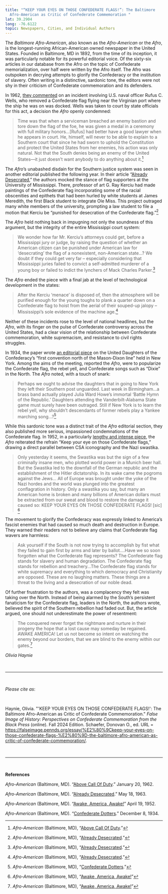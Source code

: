 ```yaml
---
title: "“KEEP YOUR EYES ON THOSE CONFEDERATE FLAGS!”: The Baltimore
  Afro-American as Critic of Confederate Commemoration "
lat: 39.2904
long: -76.6122
topic: Newspapers, Cities, and Individual Authors
---
```

The *Baltimore Afro-American*, also known as the *Afro-American* or the *Afro*, is the longest-running African-American owned newspaper in the United States. Founded in Baltimore, MD in 1892, from the time of its inception, it was particularly notable for its powerful editorial voice. Of the sixty-six articles in our database from the Afro on the topic of Confederate memorialization, over half were written by the Afro itself. The Afro was outspoken in decrying attempts to glorify the Confederacy or the institution of slavery. Often writing in a distinctive, sardonic tone, the editors were not shy in their criticism of Confederate commemoration and its defenders.

In 1962, [they commented](https://news.google.com/newspapers?nid=UBnQDr5gPskC&dat=19620120&printsec=frontpage&hl=en) on an incident involving U.S. naval officer Rufus C. Wells, who removed a Confederate flag flying near the Virginian port where the ship he was on was docked. Wells was taken to court by state officials for this act, a decision the *Afro* openly condemned:

> Time was that when a serviceman breached an enemy bastion and tore down the flag of the foe, he was given a medal in a ceremony with full military honors…\[Rufus] had better have a good lawyer when he appears in court. He, himself, will never to be able to explain to a Southern court that since he had sworn to uphold the Constitution and protect the United States from her enemies, his action was only natural. Not that the South denies being an enemy of the United States—it just doesn’t want anybody to do anything about it.[^1]

The *Afro*’s unabashed disdain for the Southern justice system was seen in another editorial published the following year. In their article “[Already Desecrated](https://news.google.com/newspapers?id=atMmAAAAIBAJ&sjid=nAIGAAAAIBAJ&pg=1234%2C224445),” the authors mocked the stance of flag supporters at the University of Mississippi. There, professor of art G. Ray Kerciu had made paintings of the Confederate flag incorporating some of the racial obscenities and epithets that had been hurled by white students at James Meredith, the first Black student to integrate Ole Miss. This project outraged many white members of the university, prompting a law student to file a motion that Kerciu be “punished for desecration of the Confederate flag.”[^2]

The *Afro* held nothing back in impugning not only the soundness of this argument, but the integrity of the entire Mississippi court system:

> We wonder how far Mr. Kerciu’s attorneys could get, before a Mississippi jury or judge, by raising the question of whether an American citizen can be punished under American law for ‘desecrating’ the flag of a nonexistent, non-American state…? We doubt if they could get very far – especially considering that Mississippi juries failed to convict a self-admitted murderer of a young boy or failed to indict the lynchers of Mack Charles Parker.[^3]

The *Afro* ended the piece with a final jab at the level of technological development in the states:

> After the Kerciu ‘menace’ is disposed of, then the atmosphere will be purified enough for the young toughs to plank a quarter down on a Confederate flag to hoist from the aerial of their souped-up jalopy – Mississippi’s sole evidence of the machine age.[^4]

Neither of these incidents rose to the level of national headlines, but the *Afro*, with its finger on the pulse of Confederate controversy across the United States, had a clear vision of the relationship between Confederate commemoration, white supremacism, and resistance to civil rights struggles. 

In 1934, the paper wrote [an editorial piece](https://news.google.com/newspapers?id=qtMmAAAAIBAJ&sjid=nwIGAAAAIBAJ&pg=4898%2C1915361) on the United Daughters of the Confederacy’s “first convention north of the Mason-Dixon line” held in New York. Among the aims of the meeting, reported the *Afro*, were to popularize the Confederate flag, the rebel yell, and Confederate songs such as “Dixie” in the North. The *Afro* noted, with a touch of snark:

> Perhaps we ought to advise the daughters that in going to New York they left their Southern post unguarded. Last week in Birmingham…a brass band actually played Julia Ward Howe’s immortal ‘Battle Hymn of the Republic.’ Daughters attending the Vanderbilt-Alabama State game must surely have been outraged. Still if New York is to learn the rebel yell, why shouldn’t descendants of former rebels play a Yankee marching song…?[^5]

While this sardonic tone was a distinct trait of the *Afro* editorial section, they also published more serious, impassioned condemnations of the Confederate flag. In 1952, in a particularly [lengthy and intense piece](https://afro.com/archives/), the *Afro* reiterated the refrain “Keep your eye on those Confederate flags,” drawing a direct parallel between CSA iconography and the Nazi swastika. 

> Only yesterday it seems, the Swastika was but the sign of a few criminally insane men, who plotted world power in a Munich beer hall. But the Swastika led to the downfall of the German republic and the establishment of the Hitler dictatorship. In its wake came the pogroms against the Jews… All of Europe was brought under the yoke of the Nazi hordes and the world was plunged into the greatest conflagration in history. Only a swastika you say, but many an American home is broken and many billions of American dollars must be extracted from our sweat and blood to restore the damage it caused so: KEEP YOUR EYES ON THOSE CONFEDERATE FLAGS! \[sic] [^6]

The movement to glorify the Confederacy was expressly linked to America’s fascist enemies that had caused so much death and destruction in Europe. They warned their readers not to believe any claims that Confederate flag wavers are harmless:

> Ask yourself if the South is not now trying to accomplish by fist what they failed to gain first by arms and later by ballot….Have we so soon forgotten what the Confederate flag represents? The Confederate flag stands for slavery and human degradation. The Confederate flag stands for rebellion and treachery…The Confederate flag stands for white supremacy and everything to which democracy and Christianity are opposed. These are no laughing matters. These things are a threat to the living and a desecration of our noble dead.

Of further frustration to the authors, was a complacency they felt was taking over the North. Instead of being alarmed by the South’s persistent fanaticism for the Confederate flag, leaders in the North, the authors wrote, believed the spirit of the Southern rebellion had faded out. But, the article argued, one should not underestimate the power of resentment:

> The conquered never forget the nightmare and nurture in their progeny the hope that a lost cause may someday be regained. AWAKE AMERICA! Let us not become so intent on watching the enemy beyond our borders, that we are blind to the enemy within our gates.[^7]

*Olivia Haynie*

<br>

<hr>

<br>

*Please cite as*: 

<br>

Haynie, Olivia. "'KEEP YOUR EYES ON THOSE CONFEDERATE FLAGS!': The Baltimore Afro-American as Critic of Confederate Commemoration." *False Image of History: Perspectives on Confederate Commemoration from the Black Press* (online). Fall 2024 Edition. Schaefer, Donovan O., ed. URL = https://falseimage.pennds.org/essay/%E2%80%9Ckeep-your-eyes-on-those-confederate-flags-%E2%80%9D-the-baltimore-afro-american-as-critic-of-confederate-commemoration/.

<br>

<hr>

<br>

**References**

*Afro-American* (Baltimore, MD). “[Above Call Of Duty](https://news.google.com/newspapers?nid=UBnQDr5gPskC&dat=19620120&printsec=frontpage&hl=en).” January 20, 1962.

*Afro-American* (Baltimore, MD). “[Already Desecrated](https://news.google.com/newspapers?id=qtMmAAAAIBAJ&sjid=nwIGAAAAIBAJ&pg=4898%2C1915361).” May 18, 1963.

*Afro-American* (Baltimore, MD). “[Awake, America, Awake!](https://afro.com/archives/)” April 19, 1952.

*Afro-American* (Baltimore, MD). “[Confederate Dotters](https://news.google.com/newspapers?id=-REnAAAAIBAJ&sjid=NwMGAAAAIBAJ&pg=6381%2C6220030).” December 8, 1934.

[^1]: *Afro-American* (Baltimore, MD), “[Above Call Of Duty](https://news.google.com/newspapers?nid=UBnQDr5gPskC&dat=19620120&printsec=frontpage&hl=en).”

[^2]: *Afro-American* (Baltimore, MD), “[Already Desecrated](https://news.google.com/newspapers?id=qtMmAAAAIBAJ&sjid=nwIGAAAAIBAJ&pg=4898%2C1915361).”

[^3]: *Afro-American* (Baltimore, MD), “[Already Desecrated](https://news.google.com/newspapers?id=qtMmAAAAIBAJ&sjid=nwIGAAAAIBAJ&pg=4898%2C1915361).”

[^4]: *Afro-American* (Baltimore, MD), “[Already Desecrated](https://news.google.com/newspapers?id=qtMmAAAAIBAJ&sjid=nwIGAAAAIBAJ&pg=4898%2C1915361).”

[^5]: *Afro-American* (Baltimore, MD), “[Confederate Dotters](https://news.google.com/newspapers?id=-REnAAAAIBAJ&sjid=NwMGAAAAIBAJ&pg=6381%2C6220030).”

[^6]: *Afro-American* (Baltimore, MD), “[Awake, America, Awake!](https://afro.com/archives/)”

[^7]: *Afro-American* (Baltimore, MD), “[Awake, America, Awake!](https://afro.com/archives/)”

